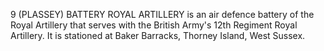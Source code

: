 9 (PLASSEY) BATTERY ROYAL ARTILLERY is an air defence battery of the Royal Artillery that serves with the British Army's 12th Regiment Royal Artillery. It is stationed at Baker Barracks, Thorney Island, West Sussex.

